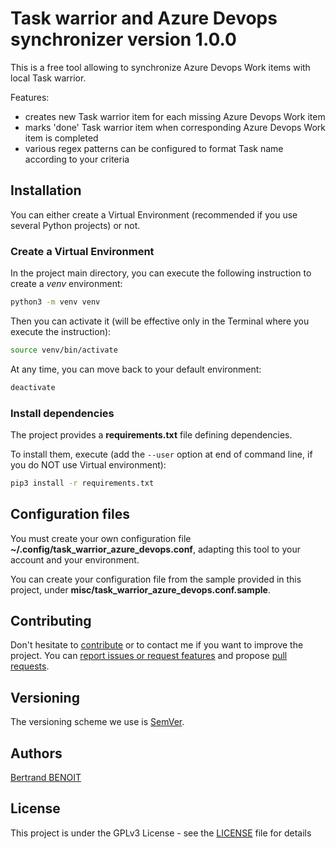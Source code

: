 # Task warrior and Azure Devops synchronizer version 1.0.0

This is a free tool allowing to synchronize Azure Devops Work items with local Task warrior.

Features:

 - creates new Task warrior item for each missing Azure Devops Work item
 - marks 'done' Task warrior item when corresponding Azure Devops Work item is completed
 - various regex patterns can be configured to format Task name according to your criteria

## Installation
You can either create a Virtual Environment (recommended if you use several Python projects) or not.

### Create a Virtual Environment
In the project main directory, you can execute the following instruction to create a *venv* environment:
```bash
python3 -m venv venv
```

Then you can activate it (will be effective only in the Terminal where you execute the instruction):
```bash
source venv/bin/activate
```

At any time, you can move back to your default environment:
```bash
deactivate
```

### Install dependencies
The project provides a **requirements.txt** file defining dependencies.

To install them, execute (add the `--user` option at end of command line, if you do NOT use Virtual environment):
```bash
pip3 install -r requirements.txt
```

## Configuration files
You must create your own configuration file **~/.config/task_warrior_azure_devops.conf**, adapting this tool to your account and your environment.

You can create your configuration file from the sample provided in this project, under **misc/task_warrior_azure_devops.conf.sample**.

## Contributing
Don't hesitate to [contribute](https://opensource.guide/how-to-contribute/) or to contact me if you want to improve the project.
You can [report issues or request features](https://github.com/bertrand-benoit/pyTaskWDevops/issues) and propose [pull requests](https://github.com/bertrand-benoit/pyTaskWDevops/pulls).

## Versioning
The versioning scheme we use is [SemVer](http://semver.org/).

## Authors
[Bertrand BENOIT](mailto:contact@bertrand-benoit.net)

## License
This project is under the GPLv3 License - see the [LICENSE](LICENSE) file for details
